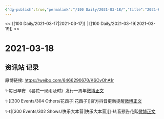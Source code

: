 ```yaml
---
{"dg-publish":true,"permalink":"/100 Daily/2021-03-18/","title":"2021-03-18","created":"2023-04-09T15:02:02.228+08:00","updated":"2023-04-09T15:02:36.563+08:00"}
---
```



<< [[100 Daily/2021-03-17\|2021-03-17]] | [[100 Daily/2021-03-19\|2021-03-19]] >>

# 2021-03-18

## 资讯站 记录

原博链接: https://weibo.com/6466290670/K6OvOhA1r

✨每日早安
《昙花一现雨及时》发行一周年[微博正文](https://weibo.com/detail/4616010436446048)

✨[[300 Events/304 Others/花西子\|花西子]]官方抖音更新提醒[微博正文](https://weibo.com/detail/4616257200720628)

✨《[[300 Events/302 Shows/快乐大本营\|快乐大本营]]》·转音预告花絮[微博正文](https://weibo.com/detail/4616199264539388)
